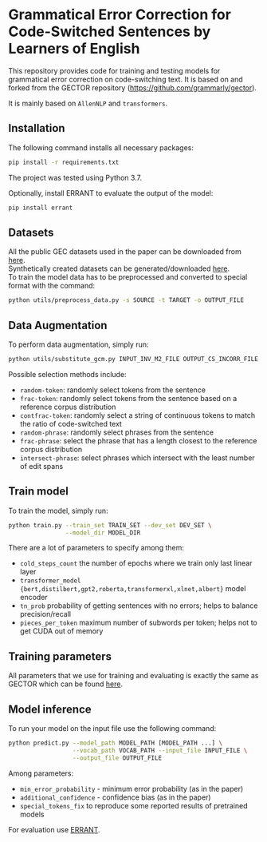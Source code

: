 # Grammatical Error Correction for Code-Switched Sentences by Learners of English

This repository provides code for training and testing models for grammatical error correction on code-switching text. It is based on and forked from the GECTOR repository (https://github.com/grammarly/gector).

It is mainly based on `AllenNLP` and `transformers`.

## Installation
The following command installs all necessary packages:
```.bash
pip install -r requirements.txt
```
The project was tested using Python 3.7.

Optionally, install ERRANT to evaluate the output of the model:
```.bash
pip install errant
```

## Datasets
All the public GEC datasets used in the paper can be downloaded from [here](https://www.cl.cam.ac.uk/research/nl/bea2019st/#data).<br>
Synthetically created datasets can be generated/downloaded [here](https://github.com/awasthiabhijeet/PIE/tree/master/errorify).<br>
To train the model data has to be preprocessed and converted to special format with the command:
```.bash
python utils/preprocess_data.py -s SOURCE -t TARGET -o OUTPUT_FILE
```

## Data Augmentation
To perform data augmentation, simply run:
```.bash
python utils/substitute_gcm.py INPUT_INV_M2_FILE OUTPUT_CS_INCORR_FILE OUTPUT_CS_CORR_FILE SRC_LANG TGT_LANG SELECTION_METHOD
```

Possible selection methods include:
- `random-token`: randomly select tokens from the sentence
- `frac-token`: randomly select tokens from the sentence based on a reference corpus distribution
- `contfrac-token`: randomly select a string of continuous tokens to match the ratio of code-switched text
- `random-phrase`: randomly select phrases from the sentence
- `frac-phrase`: select the phrase that has a length closest to the reference corpus distribution
- `intersect-phrase`: select phrases which intersect with the least number of edit spans


## Train model
To train the model, simply run:
```.bash
python train.py --train_set TRAIN_SET --dev_set DEV_SET \
                --model_dir MODEL_DIR
```
There are a lot of parameters to specify among them:
- `cold_steps_count` the number of epochs where we train only last linear layer
- `transformer_model {bert,distilbert,gpt2,roberta,transformerxl,xlnet,albert}` model encoder
- `tn_prob` probability of getting sentences with no errors; helps to balance precision/recall
- `pieces_per_token` maximum number of subwords per token; helps not to get CUDA out of memory

## Training parameters
All parameters that we use for training and evaluating is exactly the same as GECTOR which can be found [here](https://github.com/grammarly/gector/blob/master/docs/training_parameters.md). 
<br>

## Model inference
To run your model on the input file use the following command:
```.bash
python predict.py --model_path MODEL_PATH [MODEL_PATH ...] \
                  --vocab_path VOCAB_PATH --input_file INPUT_FILE \
                  --output_file OUTPUT_FILE
```
Among parameters:
- `min_error_probability` - minimum error probability (as in the paper)
- `additional_confidence` - confidence bias (as in the paper)
- `special_tokens_fix` to reproduce some reported results of pretrained models

For evaluation use [ERRANT](https://github.com/chrisjbryant/errant).

